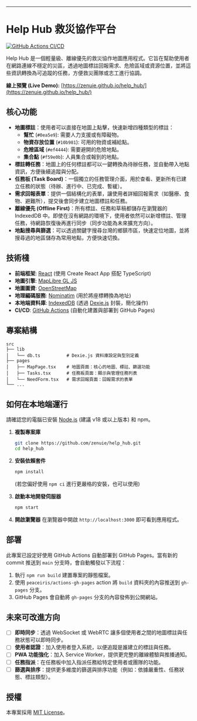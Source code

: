
---

# Help Hub 救災協作平台

[![GitHub Actions CI/CD](https://github.com/zenuie/help_hub/actions/workflows/deploy.yml/badge.svg)](https://github.com/zenuie/help_hub/actions/workflows/deploy.yml)

Help Hub 是一個輕量級、離線優先的救災協作地圖應用程式。它旨在幫助使用者在網路連線不穩定的災區，透過地圖標註回報需求、危險區域或資源位置，並將這些資訊轉換為可追蹤的任務，方便救災團隊或志工進行協調。

**線上預覽 (Live Demo):** [https://zenuie.github.io/help_hub/](https://zenuie.github.io/help_hub/)

## 核心功能

*   **地圖標註**：使用者可以直接在地圖上點擊，快速新增四種類型的標註：
    *   **幫忙** (`#0ea5e9`): 需要人力支援或有障礙物。
    *   **物資存放位置** (`#10b981`): 可用的物資或補給點。
    *   **危險區域** (`#ef4444`): 需要避開的危險地點。
    *   **集合點** (`#f59e0b`): 人員集合或報到的地點。
*   **標註轉任務**：地圖上的任何標註都可以一鍵轉換為待辦任務，並自動帶入地點資訊，方便後續追蹤與分配。
*   **任務板 (Task Board)**：一個獨立的任務管理介面，用於查看、更新所有已建立任務的狀態（待辦、進行中、已完成、暫緩）。
*   **需求回報表單**：提供一個結構化的表單，讓使用者詳細回報需求（如醫療、食物、避難所），提交後會同步建立地圖標註和任務。
*   **離線優先 (Offline First)**：所有標註、任務和草稿都儲存在瀏覽器的 IndexedDB 中。即使在沒有網路的環境下，使用者依然可以新增標註、管理任務，待網路恢復後再進行同步（同步功能為未來擴充方向）。
*   **地點搜尋與篩選**：可以透過關鍵字搜尋台灣的鄉鎮市區，快速定位地圖，並將搜尋過的地區儲存為常用地點，方便快速切換。

## 技術棧

*   **前端框架**: [React](https://reactjs.org/) (使用 Create React App 搭配 TypeScript)
*   **地圖引擎**: [MapLibre GL JS](https://maplibre.org/)
*   **地圖圖資**: [OpenStreetMap](https://www.openstreetmap.org/)
*   **地理編碼服務**: [Nominatim](https://nominatim.openstreetmap.org/) (用於將座標轉換為地址)
*   **本地端資料庫**: [IndexedDB](https://developer.mozilla.org/en-US/docs/Web/API/IndexedDB_API) (透過 [Dexie.js](https://dexie.org/) 封裝，簡化操作)
*   **CI/CD**: [GitHub Actions](https://github.com/features/actions) (自動化建置與部署到 GitHub Pages)

## 專案結構

```
src
├── lib
│   └── db.ts          # Dexie.js 資料庫設定與型別定義
├── pages
│   ├── MapPage.tsx    # 地圖頁面：核心的地圖、標註、篩選功能
│   ├── Tasks.tsx      # 任務板頁面：顯示與管理任務列表
│   └── NeedForm.tsx   # 需求回報頁面：回報需求的表單
└── ...
```

## 如何在本地端運行

請確認您的電腦已安裝 [Node.js](https://nodejs.org/) (建議 v18 或以上版本) 和 npm。

1.  **複製專案庫**
    ```bash
    git clone https://github.com/zenuie/help_hub.git
    cd help_hub
    ```

2.  **安裝依賴套件**
    ```bash
    npm install
    ```
    (若您偏好使用 `npm ci` 進行更嚴格的安裝，也可以使用)

3.  **啟動本地開發伺服器**
    ```bash
    npm start
    ```

4.  **開啟瀏覽器**
    在瀏覽器中開啟 `http://localhost:3000` 即可看到應用程式。

## 部署

此專案已設定好使用 GitHub Actions 自動部署到 GitHub Pages。當有新的 commit 推送到 `main` 分支時，會自動觸發以下流程：

1.  執行 `npm run build` 建置專案的靜態檔案。
2.  使用 `peaceiris/actions-gh-pages` action 將 `build` 資料夾的內容推送到 `gh-pages` 分支。
3.  GitHub Pages 會自動將 `gh-pages` 分支的內容發佈到公開網站。

## 未來可改進方向

- [ ] **即時同步**：透過 WebSocket 或 WebRTC 讓多個使用者之間的地圖標註與任務狀態可以即時同步。
- [ ] **使用者認證**：加入使用者登入系統，以便追蹤是誰建立的標註與任務。
- [ ] **PWA 功能強化**：加入 Service Worker，提供更完整的離線體驗與推播通知。
- [ ] **任務指派**：在任務板中加入指派任務給特定使用者或團隊的功能。
- [ ] **篩選與排序**：提供更多維度的篩選與排序功能（例如：依據嚴重性、任務狀態、標註類型）。

## 授權

本專案採用 [MIT License](LICENSE)。